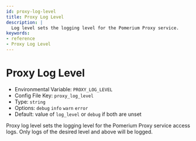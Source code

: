 ```yaml
---
id: proxy-log-level
title: Proxy Log Level
description: |
  Log level sets the logging level for the Pomerium Proxy service.
keywords:
- reference
- Proxy Log Level
---
```



# Proxy Log Level
- Environmental Variable: `PROXY_LOG_LEVEL`
- Config File Key: `proxy_log_level`
- Type: `string`
- Options: `debug` `info` `warn` `error`
- Default: value of `log_level` or `debug` if both are unset

Proxy log level sets the logging level for the Pomerium Proxy service access logs. Only logs of the desired level and above will be logged.


